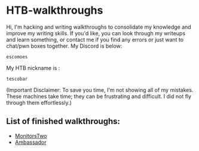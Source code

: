 # HTB-walkthroughs
Hi, I'm hacking and writing walkthroughs to consolidate my knowledge and improve my writing skills. If you'd like, you can look through my writeups and learn something, or contact me if you find any errors or just want to chat/pwn boxes together. My Discord is below:
```
escomoes
```
My HTB nickname is :
```
tescobar
```
(Important Disclaimer: To save you time, I'm not showing all of my mistakes. These machines take time; they can be frustrating and difficult. I did not fly through them effortlessly.)
## List of finished walkthroughs:
- [MonitorsTwo](MonitorsTwo.md)
- [Ambassador](Ambassador.md)
